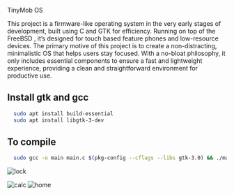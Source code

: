 TinyMob OS 


This project is a firmware-like operating system in the very early stages of development, built using C and GTK for efficiency. Running on top of the FreeBSD , it’s designed for touch based feature phones and low-resource devices. The primary motive of this project is to create a non-distracting, minimalistic OS that helps users stay focused. With a no-bloat philosophy, it only includes essential components to ensure a fast and lightweight experience, providing a clean and straightforward environment for productive use.

## Install gtk and gcc



```bash
  sudo apt install build-essential
  sudo apt install libgtk-3-dev

```



    
## To compile 



```bash
  sudo gcc -o main main.c $(pkg-config --cflags --libs gtk-3.0) && ./main

```





![lock](https://github.com/user-attachments/assets/a79c15d1-a39c-4bf2-976c-bae9a29717c6)

![calc](https://github.com/user-attachments/assets/624da745-c810-48b8-95f4-4aa38ac4ab01)
![home](https://github.com/user-attachments/assets/79e2016e-c1c3-4eb5-a602-b21d37870968)
